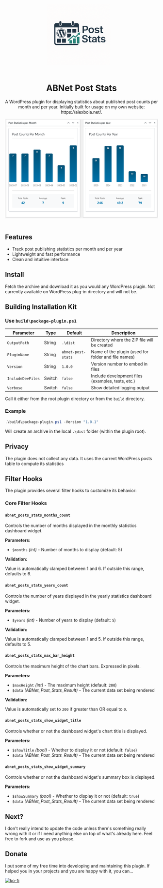 <p align="center">
   <img align="center" width="210" height="200" src="https://github.com/alexboia/ABNET-PostStats/blob/main/logo.png?raw=true" style="margin-bottom: 20px; margin-right: 20px; border-radius: 5px;" />
</p>

<h1 align="center">ABNet Post Stats</h1>

<p align="center">
   A WordPress plugin for displaying statistics about published post counts per month and per year. Initially built for usage on my own website: https://alexboia.net/.
</p>

<p align="center">
   <img align="center" src="https://github.com/alexboia/ABNET-PostStats/blob/main/screenshots/abnet-post-stats.png?raw=true" style="margin-bottom: 20px; margin-right: 20px;" />
</p>

## Features

- Track post publishing statistics per month and per year
- Lightweight and fast performance
- Clean and intuitive interface

## Install

Fetch the archive and download it as you would any WordPress plugin. 
Not currently available on WordPress plug-in directory and will not be.

## Building Installation Kit

### Use `build\package-plugin.ps1`

| Parameter | Type | Default | Description |
|-----------|------|---------|-------------|
| `OutputPath` | String | `.\dist` | Directory where the ZIP file will be created |
| `PluginName` | String | `abnet-post-stats` | Name of the plugin (used for folder and file names) |
| `Version` | String | `1.0.0` | Version number to embed in files |
| `IncludeDevFiles` | Switch | `false` | Include development files (examples, tests, etc.) |
| `Verbose` | Switch | `false` | Show detailed logging output |

Call it either from the root plugin directory or from the `build` directory.

### Example

```powershell
.\build\package-plugin.ps1 -Version "1.0.1"
```

Will create an archive in the local `.\dist` folder (within the plugin root).

## Privacy

The plugin does not collect any data. It uses the current WordPress posts table to compute its statistics

## Filter Hooks

The plugin provides several filter hooks to customize its behavior:

### Core Filter Hooks

#### `abnet_posts_stats_months_count`

Controls the number of months displayed in the monthly statistics dashboard widget.

**Parameters:**
- `$months` _(int)_ - Number of months to display (default: 5)

**Validation:** 

Value is automatically clamped between 1 and 6. If outside this range, defaults to 6.

#### `abnet_posts_stats_years_count`

Controls the number of years displayed in the yearly statistics dashboard widget.

**Parameters:**
- `$years` _(int)_ - Number of years to display (default: `5`)

**Validation:** 

Value is automatically clamped between 1 and 5. If outside this range, defaults to 5.

#### `abnet_posts_stats_max_bar_height`

Controls the maximum height of the chart bars. Expressed in pixels.

**Parameters:**
- `$maxHeight` _(int)_ - The maximum height (default: `200`)
- `$data` _(ABNet_Post_Stats_Result)_ - The current data set being rendered

**Validation:** 

Value is automatically set to `200` if greater than OR equal to `0`.

#### `abnet_posts_stats_show_widget_title`

Controls whether or not the dashboard widget's chart title is displayed.

**Parameters:**
- `$showTitle` _(bool)_ - Whether to display it or not (default: `false`)
- `$data` _(ABNet_Post_Stats_Result)_ - The current data set being rendered

#### `abnet_posts_stats_show_widget_summary`

Controls whether or not the dashboard widget's summary box is displayed.

**Parameters:**
- `$showSummary` _(bool)_ - Whether to display it or not (default: `true`)
- `$data` _(ABNet_Post_Stats_Result)_ - The current data set being rendered

## Next?

I don't really intend to update the code unless there's something really wrong with it or if I need anything else on top of what's already here.
Feel free to fork and use as you please.

## Donate

I put some of my free time into developing and maintaining this plugin.
If helped you in your projects and you are happy with it, you can...

[![ko-fi](https://www.ko-fi.com/img/githubbutton_sm.svg)](https://ko-fi.com/Q5Q01KGLM)